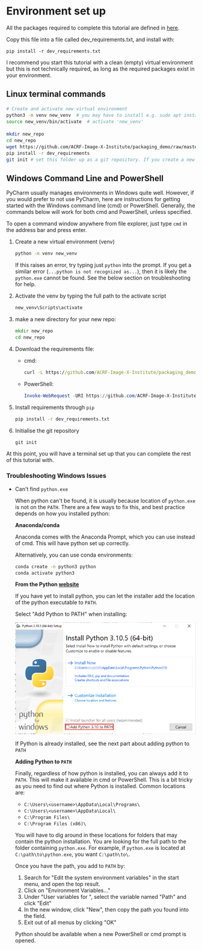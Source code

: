 # Environment set up

All the packages required to complete this tutorial are defined in [here](https://github.com/ACRF-Image-X-Institute/packaging_demo/raw/master/dev_requirements).

Copy this file into a file called dev_requirements.txt, and install with:

```
pip install -r dev_requirements.txt
```

I recommend you start this tutorial with a clean (empty) virtual environment but this is not technically required, as long as the required packages exist in your environment.

## Linux terminal commands

```bash
# Create and activate new virtual environment
python3 -m venv new_venv  # you may have to install e.g. sudo apt install python3.10-venv, follow the prompts
source new_venv/bin/activate  # activate 'new_venv'

mkdir new_repo
cd new_repo
wget https://github.com/ACRF-Image-X-Institute/packaging_demo/raw/master/dev_requirements dev_requirements.txt
pip install -r dev_requirements
git init # set this folder up as a git repository. If you create a new repo on github, it will tell you the commands needed to push this repository 
```

## Windows Command Line and PowerShell

PyCharm usually manages environments in Windows quite well. However, if you would prefer to not use PyCharm, here are instructions for getting started with the Windows command line (cmd) or PowerShell. Generally, the commands below will work for both cmd and PowerShell, unless specified.

To open a command window anywhere from file explorer, just type ```cmd``` in the address bar and press enter.

1. Create a new virtual environment (venv)
    ```bat
    python -m venv new_venv
    ```
    If this raises an error, try typing just `python` into the prompt. If you get a similar error (`...python is not recognized as...`), then it is likely the `python.exe` cannot be found. See the below section on troubleshooting for help.
    
2. Activate the venv by typing the full path to the activate script
    ```bat
    new_venv\Scripts\activate
    ```

3. make a new directory for your new repo:
    ```bat
    mkdir new_repo
    cd new_repo
    ```

4. Download the requirements file:
    * cmd:
        ```bat
        curl -L https://github.com/ACRF-Image-X-Institute/packaging_demo/raw/master/dev_requirements --output dev_requirements.txt
        ```
    * PowerShell: 
        ```powershell
        Invoke-WebRequest -URI https://github.com/ACRF-Image-X-Institute/packaging_demo/raw/master/dev_requirements -OutFile dev_requirements.txt
        ```

5. Install requirements through `pip`
    ```bat
    pip install -r dev_requirements.txt
    ```

6. Initialise the git repository
    ```bat
    git init
    ```

At this point, you will have a terminal set up that you can complete the rest of this tutorial with. 

### Troubleshooting Windows Issues

* Can't find `python.exe`

    When python can't be found, it is usually because location of `python.exe` is not on the `PATH`. There are a few ways to fix this, and best practice depends on how you installed python:
    
    **Anaconda/conda**
    
    Anaconda comes with the Anaconda Prompt, which you can use instead of cmd. This will have python set up correctly.
    
    Alternatively, you can use conda environments:
    ```sh
    conda create -n python3 python
    conda activate python3
    ```
    
    **From the Python [website](https://www.python.org/)**

    If you have yet to install python, you can let the installer add the location of the python executable to `PATH`. 

    Select "Add Python to PATH" when installing:

    ![Adding python to `PATH` during installation](__resources/installing_python_windows.png)

    If Python is already installed, see the next part about adding python to `PATH`

    **Adding Python to `PATH`**

    Finally, regardless of how python is installed, you can always add it to `PATH`. This will make it available in cmd or PowerShell. This is a bit tricky as you need to find out where Python is installed. Common locations are:
    
    * `C:\Users\<username>\AppData\Local\Programs\`
    * `C:\Users\<username>\AppData\Local\`
    * `C:\Program Files\`
    * `C:\Program Files (x86)\`
    
    You will have to dig around in these locations for folders that may contain the python installation. You are looking for the full path to the folder containing `python.exe`. For example, if `python.exe` is located at `C:\path\to\python.exe`, you want `C:\path\to\`.
    
    Once you have the path, you add to `PATH` by:
    1. Search for "Edit the system environment variables" in the start menu, and open the top result.
    2. Click on "Environment Variables..."
    3. Under "User variables for <username>", select the variable named "Path" and click "Edit"
    4. In the new window, click "New", then copy the path you found into the field.
    5. Exit out of all menus by clicking "OK"
    
    Python should be available when a new PowerShell or cmd prompt is opened.

